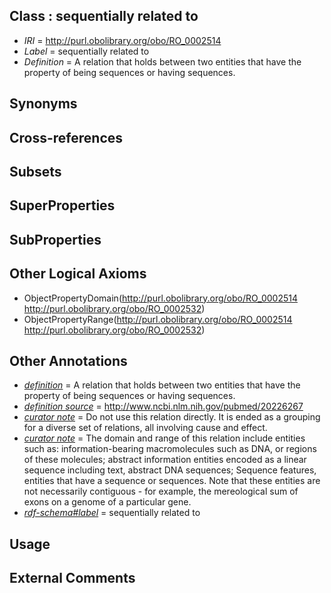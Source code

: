 
## Class : sequentially related to

 * *IRI* = http://purl.obolibrary.org/obo/RO_0002514
 * *Label* = sequentially related to
 * *Definition* = A relation that holds between two entities that have the property of being sequences or having sequences. 

## Synonyms


## Cross-references


## Subsets


## SuperProperties


## SubProperties


## Other Logical Axioms

 * ObjectPropertyDomain(<http://purl.obolibrary.org/obo/RO_0002514> <http://purl.obolibrary.org/obo/RO_0002532>)
 * ObjectPropertyRange(<http://purl.obolibrary.org/obo/RO_0002514> <http://purl.obolibrary.org/obo/RO_0002532>)

## Other Annotations

 * *[definition](../../IAO/15/IAO_0000115.md)* = A relation that holds between two entities that have the property of being sequences or having sequences. 
 * *[definition source](../../IAO/19/IAO_0000119.md)* = http://www.ncbi.nlm.nih.gov/pubmed/20226267
 * *[curator note](../../IAO/32/IAO_0000232.md)* = Do not use this relation directly. It is ended as a grouping for a diverse set of relations, all involving cause and effect.
 * *[curator note](../../IAO/32/IAO_0000232.md)* = The domain and range of this relation include entities such as: information-bearing macromolecules such as DNA, or regions of these molecules; abstract information entities encoded as a linear sequence including text, abstract DNA sequences; Sequence features, entities that have a sequence or sequences. Note that these entities are not necessarily contiguous - for example, the mereological sum of exons on a genome of a particular gene.
 * *[rdf-schema#label](../../el/rdf-schema#label.md)* = sequentially related to

## Usage


## External Comments

